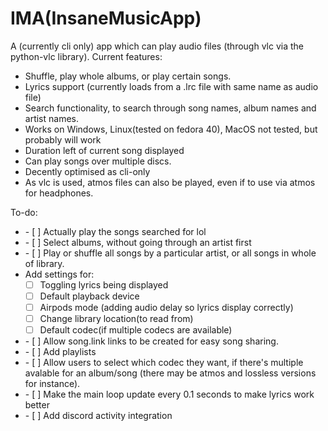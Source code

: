 # IMA(InsaneMusicApp)
A (currently cli only) app which can play audio files (through vlc via the python-vlc library).
Current features:
<ul>
<li>Shuffle, play whole albums, or play certain songs.</li>
<li>Lyrics support (currently loads from a .lrc file with same name as audio file)</li>
<li>Search functionality, to search through song names, album names and artist names.</li>
<li>Works on Windows, Linux(tested on fedora 40), MacOS not tested, but probably will work
<li>Duration left of current song displayed</li>
<li>Can play songs over multiple discs.</li>
<li>Decently optimised as cli-only</li>
<li>As vlc is used, atmos files can also be played, even if to use via atmos for headphones.</li>
</ul>
To-do:
<ul>
<li> - [ ] Actually play the songs searched for lol</li>
<li> - [ ] Select albums, without going through an artist first</li>
<li> - [ ] Play or shuffle all songs by a particular artist, or all songs in whole of library.</li>
<li>Add settings for:

 - [ ] Toggling lyrics being displayed
 - [ ] Default playback device
 - [ ] Airpods mode (adding audio delay so lyrics display correctly)
 - [ ] Change library location(to read from)
 - [ ] Default codec(if multiple codecs are available)</li>
<li> - [ ] Allow song.link links to be created for easy song sharing.</li>
<li> - [ ] Add playlists</li>
<li> - [ ] Allow users to select which codec they want, if there's multiple avalable for an album/song (there may be atmos and lossless versions for instance).</li>
<li> - [ ] Make the main loop update every 0.1 seconds to make lyrics work better</li>
<li>- [ ] Add discord activity integration</li>
</li>
</ul>
